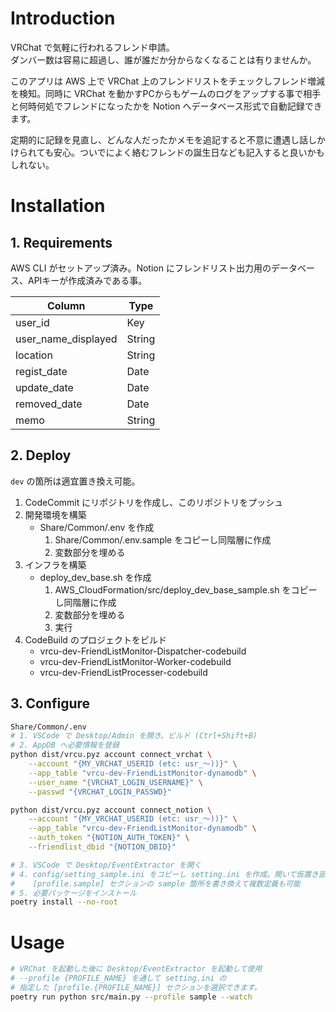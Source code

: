 # Introduction
VRChat で気軽に行われるフレンド申請。  
ダンバー数は容易に超過し、誰が誰だか分からなくなることは有りませんか。

このアプリは AWS 上で VRChat 上のフレンドリストをチェックしフレンド増減を検知。同時に VRChat を動かすPCからもゲームのログをアップする事で相手と何時何処でフレンドになったかを Notion へデータベース形式で自動記録できます。

定期的に記録を見直し、どんな人だったかメモを追記すると不意に遭遇し話しかけられても安心。ついでによく絡むフレンドの誕生日なども記入すると良いかもしれない。

# Installation
## 1. Requirements
AWS CLI がセットアップ済み。Notion にフレンドリスト出力用のデータベース、APIキーが作成済みである事。

| Column              | Type   |
| ------------------- | ------ |
| user_id             | Key    |
| user_name_displayed | String |
| location            | String |
| regist_date         | Date   |
| update_date         | Date   |
| removed_date        | Date   |
| memo                | String |

## 2. Deploy
`dev` の箇所は適宜置き換え可能。

1. CodeCommit にリポジトリを作成し、このリポジトリをプッシュ
2. 開発環境を構築
   * Share/Common/.env を作成
     1. Share/Common/.env.sample をコピーし同階層に作成
     2. 変数部分を埋める
3. インフラを構築
   * deploy_dev_base.sh を作成
     1. AWS_CloudFormation/src/deploy_dev_base_sample.sh をコピーし同階層に作成
     2. 変数部分を埋める
     3. 実行
4. CodeBuild のプロジェクトをビルド
   * vrcu-dev-FriendListMonitor-Dispatcher-codebuild
   * vrcu-dev-FriendListMonitor-Worker-codebuild
   * vrcu-dev-FriendListProcesser-codebuild

## 3. Configure

```bash
Share/Common/.env
# 1. VSCode で Desktop/Admin を開き、ビルド (Ctrl+Shift+B)
# 2. AppDB へ必要情報を登録
python dist/vrcu.pyz account connect_vrchat \
    --account "{MY_VRCHAT_USERID (etc: usr_～))}" \
    --app_table "vrcu-dev-FriendListMonitor-dynamodb" \
    --user_name "{VRCHAT_LOGIN_USERNAME}" \
    --passwd "{VRCHAT_LOGIN_PASSWD}"

python dist/vrcu.pyz account connect_notion \
    --account "{MY_VRCHAT_USERID (etc: usr_～))}" \
    --app_table "vrcu-dev-FriendListMonitor-dynamodb" \
    --auth_token "{NOTION_AUTH_TOKEN}" \
    --friendlist_dbid "{NOTION_DBID}"

# 3. VSCode で Desktop/EventExtractor を開く
# 4. config/setting_sample.ini をコピーし setting.ini を作成。開いて仮置き部分を記入.
#    [profile.sample] セクションの sample 箇所を書き換えて複数定義も可能
# 5. 必要パッケージをインストール
poetry install --no-root

```

# Usage

```bash
# VRChat を起動した後に Desktop/EventExtractor を起動して使用
# --profile {PROFILE_NAME} を通して setting.ini の
# 指定した [profile.{PROFILE_NAME}] セクションを選択できます。
poetry run python src/main.py --profile sample --watch
```